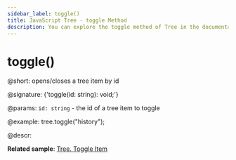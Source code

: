 ```yaml
---
sidebar_label: toggle()
title: JavaScript Tree - toggle Method 
description: You can explore the toggle method of Tree in the documentation of the DHTMLX JavaScript UI library. Browse developer guides and API reference, try out code examples and live demos, and download a free 30-day evaluation version of DHTMLX Suite 7.
---
```


# toggle()

@short: opens/closes a tree item by id

@signature: {'toggle(id: string): void;'}

@params:
`id: string` - the id of a tree item to toggle

@example:
tree.toggle("history");

@descr:

**Related sample**: [Tree. Toggle Item](https://snippet.dhtmlx.com/qjk56co2)

[comment]: # (@related: tree/work_with_tree.md#expandingcollapsing-items)
